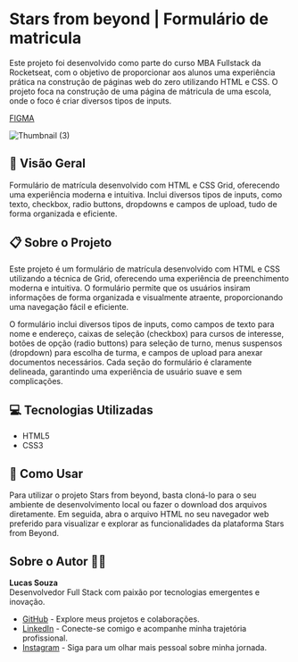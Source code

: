 # Stars from beyond | Formulário de matricula

Este projeto foi desenvolvido como parte do curso MBA Fullstack da Rocketseat, com o objetivo de proporcionar aos alunos uma experiência prática na construção de páginas web do zero utilizando HTML e CSS. O projeto foca na construção de uma página de mátricula de uma escola, onde o foco é criar diversos tipos de inputs.

[FIGMA](https://www.figma.com/design/tESYtnDe4bdFeFpjVRzE3f/Formul%C3%A1rio-de-matr%C3%ADcula-(Community)?node-id=3-811&t=s8Sdvsnhd4c3uMeE-0) 

![Thumbnail (3)](https://github.com/LucasSouza17/mba-fullstack-rocketseat/assets/62787018/7bf14b0f-ce33-4bbb-80d7-8187c115aa7f)

## 🚀 Visão Geral

Formulário de matrícula desenvolvido com HTML e CSS Grid, oferecendo uma experiência moderna e intuitiva. Inclui diversos tipos de inputs, como texto, checkbox, radio buttons, dropdowns e campos de upload, tudo de forma organizada e eficiente.

## 📋 Sobre o Projeto

Este projeto é um formulário de matrícula desenvolvido com HTML e CSS utilizando a técnica de Grid, oferecendo uma experiência de preenchimento moderna e intuitiva. O formulário permite que os usuários insiram informações de forma organizada e visualmente atraente, proporcionando uma navegação fácil e eficiente.

O formulário inclui diversos tipos de inputs, como campos de texto para nome e endereço, caixas de seleção (checkbox) para cursos de interesse, botões de opção (radio buttons) para seleção de turno, menus suspensos (dropdown) para escolha de turma, e campos de upload para anexar documentos necessários. Cada seção do formulário é claramente delineada, garantindo uma experiência de usuário suave e sem complicações.

## 💻 Tecnologias Utilizadas

- HTML5
- CSS3

## 📝 Como Usar

Para utilizar o projeto Stars from beyond, basta cloná-lo para o seu ambiente de desenvolvimento local ou fazer o download dos arquivos diretamente. Em seguida, abra o arquivo HTML no seu navegador web preferido para visualizar e explorar as funcionalidades da plataforma Stars from Beyond.

## Sobre o Autor 👨‍💻

**Lucas Souza**  
Desenvolvedor Full Stack com paixão por tecnologias emergentes e inovação.

- [GitHub](https://github.com/lucassouza17) - Explore meus projetos e colaborações.
- [LinkedIn](https://www.linkedin.com/in/lucassouza17/) - Conecte-se comigo e acompanhe minha trajetória profissional.
- [Instagram](https://www.instagram.com/lucasfsouza17/) - Siga para um olhar mais pessoal sobre minha jornada.
